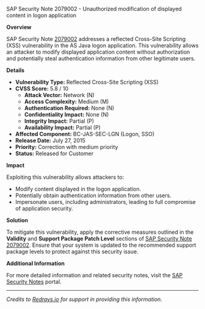 SAP Security Note 2079002 - Unauthorized modification of displayed content in logon application

**Overview**

SAP Security Note [2079002](https://me.sap.com/notes/0002079002/E) addresses a reflected Cross-Site Scripting (XSS) vulnerability in the AS Java logon application. This vulnerability allows an attacker to modify displayed application content without authorization and potentially steal authentication information from other legitimate users.

**Details**

- **Vulnerability Type:** Reflected Cross-Site Scripting (XSS)
- **CVSS Score:** 5.8 / 10
  - **Attack Vector:** Network (N)
  - **Access Complexity:** Medium (M)
  - **Authentication Required:** None (N)
  - **Confidentiality Impact:** None (N)
  - **Integrity Impact:** Partial (P)
  - **Availability Impact:** Partial (P)
- **Affected Component:** BC-JAS-SEC-LGN (Logon, SSO)
- **Release Date:** July 27, 2015
- **Priority:** Correction with medium priority
- **Status:** Released for Customer

**Impact**

Exploiting this vulnerability allows attackers to:
- Modify content displayed in the logon application.
- Potentially obtain authentication information from other users.
- Impersonate users, including administrators, leading to full compromise of application security.

**Solution**

To mitigate this vulnerability, apply the corrective measures outlined in the **Validity** and **Support Package Patch Level** sections of [SAP Security Note 2079002](https://me.sap.com/notes/0002079002/E). Ensure that your system is updated to the recommended support package levels to protect against this security issue.

**Additional Information**

For more detailed information and related security notes, visit the [SAP Security Notes](https://me.sap.com/securitynotes/) portal.

---

*Credits to [Redrays.io](https://redrays.io) for support in providing this information.*
